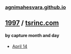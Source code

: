 ### [agnimahesvara.github.io](agnimahesvara.github.io)

## [1997](../../../../../yr1997/) / [tsrinc.com](../)

#### by capture month and day
* [April 14](../0519970414011613/)
